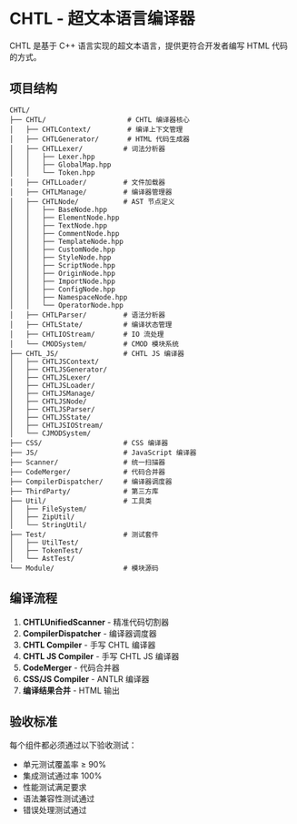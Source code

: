 # CHTL - 超文本语言编译器

CHTL 是基于 C++ 语言实现的超文本语言，提供更符合开发者编写 HTML 代码的方式。

## 项目结构

```
CHTL/
├── CHTL/                    # CHTL 编译器核心
│   ├── CHTLContext/         # 编译上下文管理
│   ├── CHTLGenerator/       # HTML 代码生成器
│   ├── CHTLLexer/          # 词法分析器
│   │   ├── Lexer.hpp
│   │   ├── GlobalMap.hpp
│   │   └── Token.hpp
│   ├── CHTLLoader/         # 文件加载器
│   ├── CHTLManage/         # 编译器管理器
│   ├── CHTLNode/           # AST 节点定义
│   │   ├── BaseNode.hpp
│   │   ├── ElementNode.hpp
│   │   ├── TextNode.hpp
│   │   ├── CommentNode.hpp
│   │   ├── TemplateNode.hpp
│   │   ├── CustomNode.hpp
│   │   ├── StyleNode.hpp
│   │   ├── ScriptNode.hpp
│   │   ├── OriginNode.hpp
│   │   ├── ImportNode.hpp
│   │   ├── ConfigNode.hpp
│   │   ├── NamespaceNode.hpp
│   │   └── OperatorNode.hpp
│   ├── CHTLParser/         # 语法分析器
│   ├── CHTLState/          # 编译状态管理
│   ├── CHTLIOStream/       # IO 流处理
│   └── CMODSystem/         # CMOD 模块系统
├── CHTL_JS/                # CHTL JS 编译器
│   ├── CHTLJSContext/
│   ├── CHTLJSGenerator/
│   ├── CHTLJSLexer/
│   ├── CHTLJSLoader/
│   ├── CHTLJSManage/
│   ├── CHTLJSNode/
│   ├── CHTLJSParser/
│   ├── CHTLJSState/
│   ├── CHTLJSIOStream/
│   └── CJMODSystem/
├── CSS/                    # CSS 编译器
├── JS/                     # JavaScript 编译器
├── Scanner/                # 统一扫描器
├── CodeMerger/             # 代码合并器
├── CompilerDispatcher/     # 编译器调度器
├── ThirdParty/             # 第三方库
├── Util/                   # 工具类
│   ├── FileSystem/
│   ├── ZipUtil/
│   └── StringUtil/
├── Test/                   # 测试套件
│   ├── UtilTest/
│   ├── TokenTest/
│   └── AstTest/
└── Module/                 # 模块源码
```

## 编译流程

1. **CHTLUnifiedScanner** - 精准代码切割器
2. **CompilerDispatcher** - 编译器调度器
3. **CHTL Compiler** - 手写 CHTL 编译器
4. **CHTL JS Compiler** - 手写 CHTL JS 编译器
5. **CodeMerger** - 代码合并器
6. **CSS/JS Compiler** - ANTLR 编译器
7. **编译结果合并** - HTML 输出

## 验收标准

每个组件都必须通过以下验收测试：
- 单元测试覆盖率 ≥ 90%
- 集成测试通过率 100%
- 性能测试满足要求
- 语法兼容性测试通过
- 错误处理测试通过